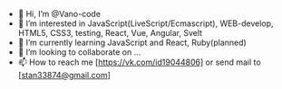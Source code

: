 - 👋 Hi, I’m @Vano-code
- 👀 I’m interested in JavaScript(LiveScript/Ecmascript), WEB-develop, HTML5, CSS3, testing, React, Vue, Angular, Svelt 
- 🌱 I’m currently learning JavaScript and React, Ruby(planned)
- 💞️ I’m looking to collaborate on ...
- 📫 How to reach me [https://vk.com/id19044806] or send mail to [stan33874@gmail.com]

<!---
Vano-code/Vano-code is a ✨ special ✨ repository because its `README.md` (this file) appears on your GitHub profile.
You can click the Preview link to take a look at your changes.
--->

